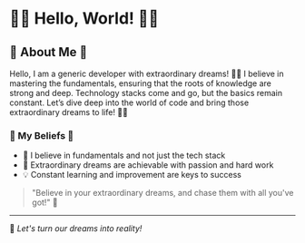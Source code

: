 # 👨‍💻 Hello, World! 👩‍💻

## 🚀 About Me 🚀

Hello, I am a generic developer with extraordinary dreams! 🌌🌟
I believe in mastering the fundamentals, ensuring that the roots of knowledge are strong and deep. Technology stacks come and go, but the basics remain constant. Let’s dive deep into the world of code and bring those extraordinary dreams to life! 🚀🌐

### 📜 My Beliefs 📜

- 🌱 I believe in fundamentals and not just the tech stack
- 🚀 Extraordinary dreams are achievable with passion and hard work
- 💡 Constant learning and improvement are keys to success

> "Believe in your extraordinary dreams, and chase them with all you've got!" 🌌
---

🌟 *Let's turn our dreams into reality!*
